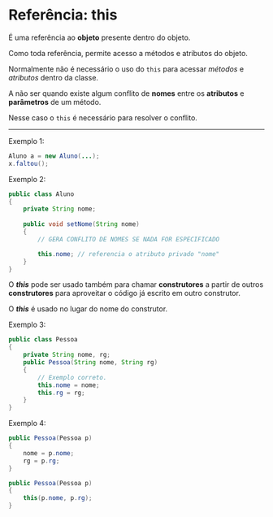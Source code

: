 # Referência: this

É uma referência ao **objeto** presente dentro do objeto.

Como toda referência, permite acesso a métodos e atributos do objeto.

Normalmente não é necessário o uso do `this` para acessar *métodos* e *atributos* dentro da classe.

A não ser quando existe algum conflito de **nomes** entre os **atributos** e **parâmetros** de um método.

Nesse caso o `this` é necessário para resolver o conflito.

---

Exemplo 1:
```java
Aluno a = new Aluno(...);
x.faltou();
```

Exemplo 2:

```java
public class Aluno 
{
    private String nome;
    
    public void setNome(String nome)
    {
        // GERA CONFLITO DE NOMES SE NADA FOR ESPECIFICADO

        this.nome; // referencia o atributo privado "nome"
    }
}
```

O ***this*** pode ser usado também para chamar **construtores** a partir de outros **construtores** para aproveitar o código já escrito em outro construtor.

O ***this*** é usado no lugar do nome do construtor.

Exemplo 3:
```java
public class Pessoa
{
    private String nome, rg;
    public Pessoa(String nome, String rg)
    {
        // Exemplo correto.
        this.nome = nome;
        this.rg = rg;
    }
}
```

Exemplo 4:
```java
public Pessoa(Pessoa p)
{
    nome = p.nome;
    rg = p.rg;
}

public Pessoa(Pessoa p)
{
    this(p.nome, p.rg);
}


```

